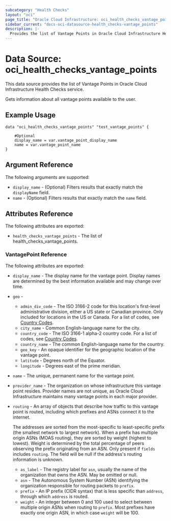 ```yaml
---
subcategory: "Health Checks"
layout: "oci"
page_title: "Oracle Cloud Infrastructure: oci_health_checks_vantage_points"
sidebar_current: "docs-oci-datasource-health_checks-vantage_points"
description: |-
  Provides the list of Vantage Points in Oracle Cloud Infrastructure Health Checks service
---
```


# Data Source: oci_health_checks_vantage_points
This data source provides the list of Vantage Points in Oracle Cloud Infrastructure Health Checks service.

Gets information about all vantage points available to the user.


## Example Usage

```hcl
data "oci_health_checks_vantage_points" "test_vantage_points" {

	#Optional
	display_name = var.vantage_point_display_name
	name = var.vantage_point_name
}
```

## Argument Reference

The following arguments are supported:

* `display_name` - (Optional) Filters results that exactly match the `displayName` field.
* `name` - (Optional) Filters results that exactly match the `name` field.


## Attributes Reference

The following attributes are exported:

* `health_checks_vantage_points` - The list of health_checks_vantage_points.

### VantagePoint Reference

The following attributes are exported:

* `display_name` - The display name for the vantage point. Display names are determined by the best information available and may change over time. 
* `geo` - 
	* `admin_div_code` - The ISO 3166-2 code for this location's first-level administrative division, either a US state or Canadian province. Only included for locations in the US or Canada. For a list of codes, see [Country Codes](https://www.iso.org/obp/ui/#search). 
	* `city_name` - Common English-language name for the city. 
	* `country_code` - The ISO 3166-1 alpha-2 country code. For a list of codes, see [Country Codes](https://www.iso.org/obp/ui/#search). 
	* `country_name` - The common English-language name for the country. 
	* `geo_key` - An opaque identifier for the geographic location of the vantage point.
	* `latitude` - Degrees north of the Equator. 
	* `longitude` - Degrees east of the prime meridian. 
* `name` - The unique, permanent name for the vantage point.
* `provider_name` - The organization on whose infrastructure this vantage point resides. Provider names are not unique, as Oracle Cloud Infrastructure maintains many vantage points in each major provider. 
* `routing` - An array of objects that describe how traffic to this vantage point is routed, including which prefixes and ASNs connect it to the internet.

	The addresses are sorted from the most-specific to least-specific prefix (the smallest network to largest network). When a prefix has multiple origin ASNs (MOAS routing), they are sorted by weight (highest to lowest). Weight is determined by the total percentage of peers observing the prefix originating from an ASN. Only present if `fields` includes `routing`. The field will be null if the address's routing information is unknown. 
	* `as_label` - The registry label for `asn`, usually the name of the organization that owns the ASN. May be omitted or null. 
	* `asn` - The Autonomous System Number (ASN) identifying the organization responsible for routing packets to `prefix`. 
	* `prefix` - An IP prefix (CIDR syntax) that is less specific than `address`, through which `address` is routed. 
	* `weight` - An integer between 0 and 100 used to select between multiple origin ASNs when routing to `prefix`. Most prefixes have exactly one origin ASN, in which case `weight` will be 100. 

